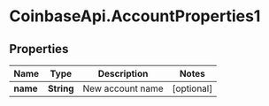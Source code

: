 # CoinbaseApi.AccountProperties1

## Properties
Name | Type | Description | Notes
------------ | ------------- | ------------- | -------------
**name** | **String** | New account name | [optional] 


